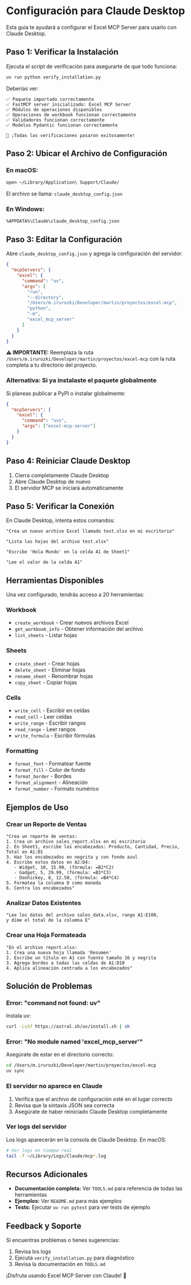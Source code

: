 # Configuración para Claude Desktop

Esta guía te ayudará a configurar el Excel MCP Server para usarlo con Claude Desktop.

## Paso 1: Verificar la Instalación

Ejecuta el script de verificación para asegurarte de que todo funciona:

```bash
uv run python verify_installation.py
```

Deberías ver:

```
✅ Paquete importado correctamente
✅ FastMCP server inicializado: Excel MCP Server
✅ Módulos de operaciones disponibles
✅ Operaciones de workbook funcionan correctamente
✅ Validadores funcionan correctamente
✅ Modelos Pydantic funcionan correctamente

🎉 ¡Todas las verificaciones pasaron exitosamente!
```

## Paso 2: Ubicar el Archivo de Configuración

### En macOS:

```bash
open ~/Library/Application\ Support/Claude/
```

El archivo se llama: `claude_desktop_config.json`

### En Windows:

```
%APPDATA%\Claude\claude_desktop_config.json
```

## Paso 3: Editar la Configuración

Abre `claude_desktop_config.json` y agrega la configuración del servidor:

```json
{
  "mcpServers": {
    "excel": {
      "command": "uv",
      "args": [
        "run",
        "--directory",
        "/Users/m.irurozki/Developer/martin/proyectos/excel-mcp",
        "python",
        "-m",
        "excel_mcp_server"
      ]
    }
  }
}
```

**⚠️ IMPORTANTE:** Reemplaza la ruta `/Users/m.irurozki/Developer/martin/proyectos/excel-mcp` con la ruta completa a tu directorio del proyecto.

### Alternativa: Si ya instalaste el paquete globalmente

Si planeas publicar a PyPI o instalar globalmente:

```json
{
  "mcpServers": {
    "excel": {
      "command": "uvx",
      "args": ["excel-mcp-server"]
    }
  }
}
```

## Paso 4: Reiniciar Claude Desktop

1. Cierra completamente Claude Desktop
2. Abre Claude Desktop de nuevo
3. El servidor MCP se iniciará automáticamente

## Paso 5: Verificar la Conexión

En Claude Desktop, intenta estos comandos:

```
"Crea un nuevo archivo Excel llamado test.xlsx en mi escritorio"

"Lista las hojas del archivo test.xlsx"

"Escribe 'Hola Mundo' en la celda A1 de Sheet1"

"Lee el valor de la celda A1"
```

## Herramientas Disponibles

Una vez configurado, tendrás acceso a 20 herramientas:

### Workbook

- `create_workbook` - Crear nuevos archivos Excel
- `get_workbook_info` - Obtener información del archivo
- `list_sheets` - Listar hojas

### Sheets

- `create_sheet` - Crear hojas
- `delete_sheet` - Eliminar hojas
- `rename_sheet` - Renombrar hojas
- `copy_sheet` - Copiar hojas

### Cells

- `write_cell` - Escribir en celdas
- `read_cell` - Leer celdas
- `write_range` - Escribir rangos
- `read_range` - Leer rangos
- `write_formula` - Escribir fórmulas

### Formatting

- `format_font` - Formatear fuente
- `format_fill` - Color de fondo
- `format_border` - Bordes
- `format_alignment` - Alineación
- `format_number` - Formato numérico

## Ejemplos de Uso

### Crear un Reporte de Ventas

```
"Crea un reporte de ventas:
1. Crea un archivo sales_report.xlsx en mi escritorio
2. En Sheet1, escribe los encabezados: Producto, Cantidad, Precio, Total en A1:D1
3. Haz los encabezados en negrita y con fondo azul
4. Escribe estos datos en A2:D4:
   - Widget, 10, 15.99, (fórmula: =B2*C2)
   - Gadget, 5, 29.99, (fórmula: =B3*C3)
   - Doohickey, 8, 12.50, (fórmula: =B4*C4)
5. Formatea la columna D como moneda
6. Centra los encabezados"
```

### Analizar Datos Existentes

```
"Lee los datos del archivo sales_data.xlsx, rango A1:E100,
y dime el total de la columna E"
```

### Crear una Hoja Formateada

```
"En el archivo report.xlsx:
1. Crea una nueva hoja llamada 'Resumen'
2. Escribe un título en A1 con fuente tamaño 16 y negrita
3. Agrega bordes a todas las celdas de A1:D10
4. Aplica alineación centrada a los encabezados"
```

## Solución de Problemas

### Error: "command not found: uv"

Instala uv:

```bash
curl -LsSf https://astral.sh/uv/install.sh | sh
```

### Error: "No module named 'excel_mcp_server'"

Asegúrate de estar en el directorio correcto:

```bash
cd /Users/m.irurozki/Developer/martin/proyectos/excel-mcp
uv sync
```

### El servidor no aparece en Claude

1. Verifica que el archivo de configuración esté en el lugar correcto
2. Revisa que la sintaxis JSON sea correcta
3. Asegúrate de haber reiniciado Claude Desktop completamente

### Ver logs del servidor

Los logs aparecerán en la consola de Claude Desktop. En macOS:

```bash
# Ver logs en tiempo real
tail -f ~/Library/Logs/Claude/mcp*.log
```

## Recursos Adicionales

- **Documentación completa:** Ver `TOOLS.md` para referencia de todas las herramientas
- **Ejemplos:** Ver `README.md` para más ejemplos
- **Tests:** Ejecutar `uv run pytest` para ver tests de ejemplo

## Feedback y Soporte

Si encuentras problemas o tienes sugerencias:

1. Revisa los logs
2. Ejecuta `verify_installation.py` para diagnóstico
3. Revisa la documentación en `TOOLS.md`

¡Disfruta usando Excel MCP Server con Claude! 🎉
